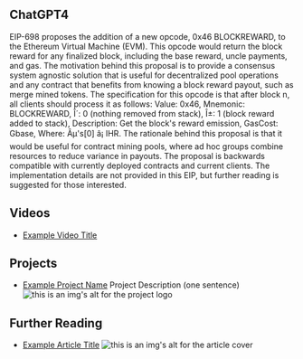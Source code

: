 ## ChatGPT4

EIP-698 proposes the addition of a new opcode, 0x46 BLOCKREWARD, to the Ethereum Virtual Machine (EVM). This opcode would return the block reward for any finalized block, including the base reward, uncle payments, and gas. The motivation behind this proposal is to provide a consensus system agnostic solution that is useful for decentralized pool operations and any contract that benefits from knowing a block reward payout, such as merge mined tokens. The specification for this opcode is that after block n, all clients should process it as follows: Value: 0x46, Mnemonic: BLOCKREWARD, Î´: 0 (nothing removed from stack), Î±: 1 (block reward added to stack), Description: Get the block's reward emission, GasCost: Gbase, Where: Âµ's[0] â¡ IHR. The rationale behind this proposal is that it would be useful for contract mining pools, where ad hoc groups combine resources to reduce variance in payouts. The proposal is backwards compatible with currently deployed contracts and current clients. The implementation details are not provided in this EIP, but further reading is suggested for those interested.

## Videos

- [Example Video Title](https://www.youtube.com/watch?v=TDGq4aeevgY)

## Projects

- [Example Project Name](https://xxxx.xxx/xxxxx) Project Description (one sentence) ![this is an img's alt for the project logo](https://xxxx.xxx/project-logo.xxx)

## Further Reading

- [Example Article Title](https://xxxx.xxx/xxxxx) ![this is an img's alt for the article cover](https://xxxx.xxx/article-cover.xxx)
